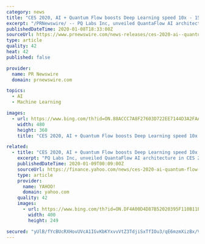 ```yaml
---
category: news
title: "CES 2020, AI + Quantum Flow boosts Deep Learning speed 10x - 15x Faster - powered by pqlabs.ai"
excerpt: "/PRNewswire/ -- PQ Labs Inc, unveiled QuantaFlow AI architecture in CES 2020 (South Hall #25858). The new architecture includes a classical RISC-V processor,"
publishedDateTime: 2020-01-08T18:33:00Z
sourceUrl: https://www.prnewswire.com/news-releases/ces-2020-ai--quantum-flow-boosts-deep-learning-speed-10x---15x-faster---powered-by-pqlabsai-300983793.html
type: article
quality: 42
heat: 42
published: false

provider:
  name: PR Newswire
  domain: prnewswire.com

topics:
  - AI
  - Machine Learning

images:
  - url: https://www.bing.com/th?id=ON.88ACCC7A8F27603D722EE7144D3A2FAA
    width: 480
    height: 360
    title: "CES 2020, AI + Quantum Flow boosts Deep Learning speed 10x - 15x Faster - powered by pqlabs.ai"

related:
  - title: "CES 2020, AI + Quantum Flow boosts Deep Learning speed 10x - 15x Faster - powered by pqlabs.ai"
    excerpt: "PQ Labs Inc, unveiled QuantaFlow AI architecture in CES 2020 (South Hall 25858). The new architecture includes a classical RISC-V processor, a QuantaFlow Generator and a QF Evolution Space. It is the first time for the industry to see such new architecture,"
    publishedDateTime: 2020-01-09T00:09:00Z
    sourceUrl: https://finance.yahoo.com/news/ces-2020-ai-quantum-flow-193300829.html
    type: article
    provider:
      name: YAHOO!
      domain: yahoo.com
    quality: 42
    images:
      - url: https://www.bing.com/th?id=ON.DF4A00D4D87B52020395F110B11EA968
        width: 400
        height: 249

secured: "yUlB/fYcBUcRXHovUVcA1IGvKbKYxvvVtZ3TdjiSxTfIOu3/qE6mzmXizBx/V66yDvjyhtAzpjaNJhYWAsJsrLs8qdTuWBtzw42eqNeAuvRcnGEjFWIZFr8EcPVufiE8gLZt7+5z3AeGuf2ruWVF/cuMnLwvKsAz/NlBXD9zf+wpHRlpFhRcnL2VRgshLhYaJv22QHTbfCxE7B/B84qnQ+M6RPMFtxcyIUjn+wq18NoT8iqwZOlfHLKw50RhfFldUiJbRZJBCjIBUxR9JpqBig==;iuSRxvbRfRuNhyMAS7opNQ=="
---
```


